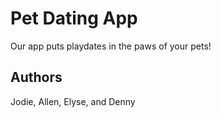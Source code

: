 # Pet Dating App
Our app puts playdates in the paws of your pets!
## Authors
Jodie, Allen, Elyse, and Denny